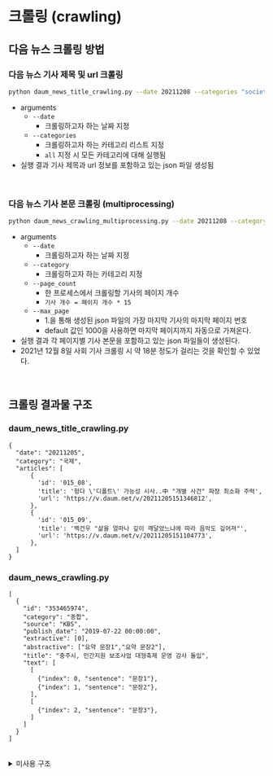 # 크롤링 (crawling)

## 다음 뉴스 크롤링 방법

### 다음 뉴스 기사 제목 및 url 크롤링

```bash
python daum_news_title_crawling.py --date 20211208 --categories "society" "economic"
```

- arguments
  - `--date`
    - 크롤링하고자 하는 날짜 지정
  - `--categories`
    - 크롤링하고자 하는 카테고리 리스트 지정
    - `all` 지정 시 모든 카테고리에 대해 실행됨
- 실행 결과 기사 제목과 url 정보를 포함하고 있는 json 파일 생성됨

<br>

### 다음 뉴스 기사 본문 크롤링 (multiprocessing)

```bash
python daum_news_crawling_multiprocessing.py --date 20211208 --category society --page_count 50 --max_page 1000
```

- arguments
  - `--date`
    - 크롤링하고자 하는 날짜 지정
  - `--category`
    - 크롤링하고자 하는 카테고리 지정
  - `--page_count`
    - 한 프로세스에서 크롤링할 기사의 페이지 개수
    - `기사 개수 = 페이지 개수 * 15`
  - `--max_page`
    - 1.을 통해 생성된 json 파일의 가장 마지막 기사의 마지막 페이지 번호
    - default 값인 1000을 사용하면 마지막 페이지까지 자동으로 가져온다.
- 실행 결과 각 페이지별 기사 본문을 포함하고 있는 json 파일들이 생성된다.
- 2021년 12월 8일 사회 기사 크롤링 시 약 18분 정도가 걸리는 것을 확인할 수 있었다.

<br>

## 크롤링 결과물 구조

### daum_news_title_crawling.py

```
{
  "date": "20211205",
  "category": "국제",
  "articles": [
      {
        'id': '015_08',
        'title': '헝다 \'디폴트\' 가능성 시사..中 "개별 사건" 파장 최소화 주력', 
        'url': 'https://v.daum.net/v/20211205151346812',
      },
      {
        'id': '015_09', 
        'title': '백건우 "삶을 얼마나 깊이 깨달았느냐에 따라 음악도 깊어져"', 
        'url': 'https://v.daum.net/v/20211205151104773',
      },
  ]
}
```

### daum_news_crawling.py

```
[
  {
    "id": "353465974", 
    "category": "종합",
    "source": "KBS", 
    "publish_date": "2019-07-22 00:00:00", 
    "extractive": [0],
    "abstractive": ["요약 문장1","요약 문장2"],
    "title": "충주시, 민간지원 보조사업 대형축제 운영 감사 돌입", 
    "text": [
      [
        {"index": 0, "sentence": "문장1"}, 
        {"index": 1, "sentence": "문장2"},
      ],
      [
        {"index": 2, "sentence": "문장3"},
      ]        
    ]
  }
]

```

<br>

<details>
    <summary>미사용 구조</summary>
    
### wikitree_crawling.py result

```
{
    "id": "353465974", 
    "category": "종합", 
    "publish_date": "2019-07-22 00:00:00", 
    "extractive": [0],
    "abstractive": ["요약 문장1","요약 문장2"],
    "title": "충주시, 민간지원 보조사업 대형축제 운영 감사 돌입", 
    "article": [
        {"index": 0, "sentence": "보조금 집행 위법행위·지적사례 늘어"}, 
        {"index": 1, "sentence": "특별감사반, 2017~2018년 축제 점검"},
    ]
}
```

### naver_news_crawling.py result

```
{
    "20190722": [
      {
        "title": "화이자·모더나 '오미크론 신종 변이 연구 중'", 
        "categories": ["세계", "정치", "경제"], 
        "publish_date": "2019-07-22", 
      },
      { 
        "title": "전단지 넣은 70대 할머니 무릎 꿇린 미용실 점주…비판 일자 사과", 
        "categories": ["세계"], 
        "publish_date": "2019-07-22", 
      },
    ],
    "20190721: [
      {
        "title": "함께 끌고, 밀고…CCTV에 기록된 ‘우리의 아름다운 동행’", 
        "category": ["세계"], 
        "publish_date": "2019-07-21", 
      },
      { 
        "title": "새 변이 ‘오미크론’…우려 변이로 지정", 
        "category": ["사회"], 
        "publish_date": "2019-07-21", 
      },
      
    ]
      
}
```

### nate_crawling.py
- terminal 출력

</details>